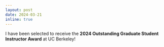 ```yaml
---
layout: post
date: 2024-03-21
inline: true
---
```


I have been selected to receive the __2024 Outstanding Graduate Student Instructor Award__ at UC Berkeley!
